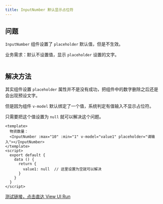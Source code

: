 ```yaml
---
title: InputNumber 默认显示占位符
---
```


## 问题

`InputNumber` 组件设置了 `placeholder` 默认值，但是不生效。

业务需求：默认不设置值，显示 `placeholder` 设置的文字。

<img class="zoom" :src="$withBase('/web/iview/iview-inputNumber/Snipaste_2021-06-15_16-16-54.png')">

## 解决方法

其实组件设置 `placeholder` 属性并不是没有成功，把组件中的数字删除之后还是会出现预设文字。

但是因为组件 `v-model` 默认绑定了一个值，系统判定有值输入不显示占位符。

只需要把这个值设置为 `null` 就可以解决这个问题。

```vue
<template>
  物资数量：
  <InputNumber :max="10" :min="1" v-model="value1" placeholder="请输入"></InputNumber>
</template>
<script>
  export default {
    data () {
      return {
        value1: null  // 这里设置为空就可以解决
      }
    }
  }
</script>
```

[测试链接，点击直达 View UI Run](https://run.iviewui.com/)